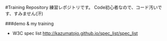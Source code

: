 #Training Repository
練習レポジトリです。
Code初心者なので、コード汚いです、すみません(汗)

###demo & my training
- W3C spec list http://kazumatojo.github.io/spec_list/spec_list
